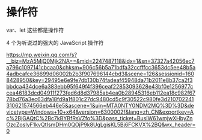 # 操作符

var、let 这些都是操作符

4 个为听说过的强大的 JavaScript 操作符

https://mp.weixin.qq.com/s?__biz=MzA5MjQ0Mjk2NA==&mid=2247487118&idx=1&sn=37327a42056ec7a796c1097141cbcaa0&chksm=906c56b5a71bdfa32ccfffcc3653dc5ee48b5a4adbcafce36699d06002b2b3f907696144cbd3&scene=126&sessionid=1608428950&key=29495e6e9fe7db130b74fadeaf45948da71b2011e8b37ca2f3bbdca434dce6a383ebb95f649f4f396ceaf22853093628e43bf0e1256977ccea46183dcd04911f273fed6d8d37985ab4ea0b28945316eb112ea18c982f6778bd76a3ec63dfa18fd9a1f801c27dc9480cd5c9f30522c980fe3d210702241310621574566eb446e5&ascene=1&uin=MTA0NTY0NDM2MQ%3D%3D&devicetype=Windows+10+x64&version=6300002f&lang=zh_CN&exportkey=Ac%2BjGAQtC%2Bc7kBYBfRsVZfo%3D&pass_ticket=BuslW61wmjwXHbyZnOzcZosIyF1kvQtIsmDHm0QOjP9k8UgLgisKL5Bj6FCKVX%2BQ&wx_header=0
